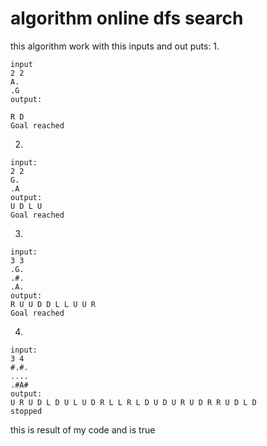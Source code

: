 # algorithm online dfs search 
this algorithm work with this inputs and out puts:
1.
```
input
2 2
A.
.G
output:

R D 
Goal reached
```
2.
```
input:
2 2
G.
.A
output:
U D L U 
Goal reached
```
3.
```
input:
3 3
.G.
.#.
.A.
output:
R U U D D L L U U R 
Goal reached
```
4. 
```
input:
3 4
#.#.
....
.#A#
output:
U R U D L D U L U D R L L R L D U D U R U D R R U D L D 
stopped
```

this is result of my code and is true
